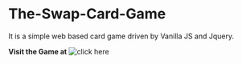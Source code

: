 # The-Swap-Card-Game
It is a simple web based card game driven by Vanilla JS and Jquery.

**Visit the Game at** ![click here](https://thephenom1708.github.io/The-Swap-Card-game/Card%20Game/)
